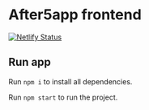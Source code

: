# After5app frontend

[![Netlify Status](https://api.netlify.com/api/v1/badges/a60e294e-27e0-4d9e-9450-669c7001d63c/deploy-status)](https://app.netlify.com/sites/after5app/deploys)

## Run app

Run `npm i` to install all dependencies.

Run `npm start` to run the project.
